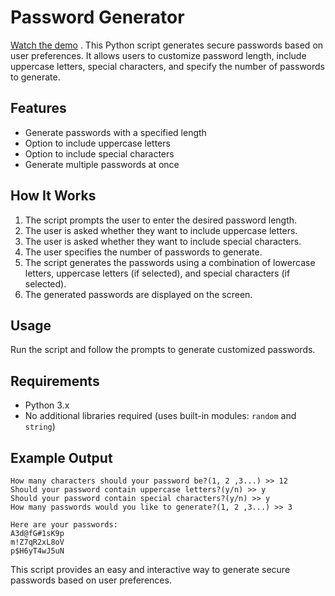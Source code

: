 # Password Generator  
[Watch the demo](https://github.com/cris-mbici/password_generator/raw/main/password_demo.mp4)
. This Python script generates secure passwords based on user preferences. It allows users to customize password length, include uppercase letters, special characters, and specify the number of passwords to generate.  

## Features  
- Generate passwords with a specified length 
- Option to include uppercase letters  
- Option to include special characters  
- Generate multiple passwords at once  

## How It Works  
1. The script prompts the user to enter the desired password length.  
2. The user is asked whether they want to include uppercase letters.  
3. The user is asked whether they want to include special characters.  
4. The user specifies the number of passwords to generate.  
5. The script generates the passwords using a combination of lowercase letters, uppercase letters (if selected), and special characters (if selected).  
6. The generated passwords are displayed on the screen.  

## Usage  
Run the script and follow the prompts to generate customized passwords.  

## Requirements  
- Python 3.x  
- No additional libraries required (uses built-in modules: `random` and `string`)  

## Example Output  
```
How many characters should your password be?(1, 2 ,3...) >> 12  
Should your password contain uppercase letters?(y/n) >> y  
Should your password contain special characters?(y/n) >> y  
How many passwords would you like to generate?(1, 2 ,3...) >> 3  

Here are your passwords:  
A3d@fG#1sK9p  
m!Z7qR2xL8oV  
p$H6yT4wJ5uN  
```  

This script provides an easy and interactive way to generate secure passwords based on user preferences.
